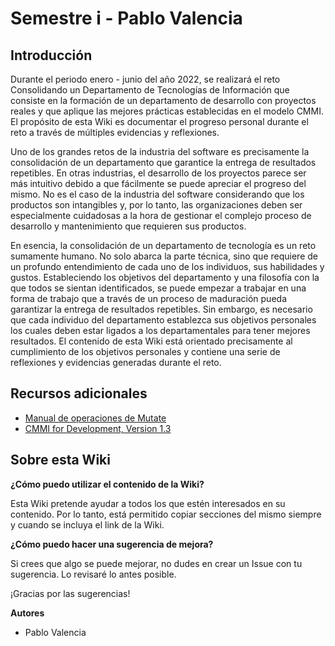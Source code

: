 # Semestre i - Pablo Valencia

## Introducción

Durante el periodo enero - junio del año 2022, se realizará el reto Consolidando un Departamento de Tecnologías de Información que consiste en la formación de un departamento de desarrollo con proyectos reales y que aplique las mejores prácticas establecidas en el modelo CMMI. El propósito de esta Wiki es documentar el progreso personal durante el reto a través de múltiples evidencias y reflexiones.

Uno de los grandes retos de la industria del software es precisamente la consolidación de un departamento que garantice la entrega de resultados repetibles. En otras industrias, el desarrollo de los proyectos parece ser más intuitivo debido a que fácilmente se puede apreciar el progreso del mismo. No es el caso de la industria del software considerando que los productos son intangibles y, por lo tanto, las organizaciones deben ser especialmente cuidadosas a la hora de gestionar el complejo proceso de desarrollo y mantenimiento que requieren sus productos.

En esencia, la consolidación de un departamento de tecnología es un reto sumamente humano. No solo abarca la parte técnica, sino que requiere de un profundo entendimiento de cada uno de los individuos, sus habilidades y gustos. Estableciendo los objetivos del departamento y una filosofía con la que todos se sientan identificados, se puede empezar a trabajar en una forma de trabajo que a través de un proceso de maduración pueda garantizar la entrega de resultados repetibles. Sin embargo, es necesario que cada individuo del departamento establezca sus objetivos personales los cuales deben estar ligados a los departamentales para tener mejores resultados. El contenido de esta Wiki está orientado precisamente al cumplimiento de los objetivos personales y contiene una serie de reflexiones y evidencias generadas durante el reto.

## Recursos adicionales

- [Manual de operaciones de Mutate](https://mutateinc.github.io)
- [CMMI for Development, Version 1.3](https://resources.sei.cmu.edu/library/asset-view.cfm?assetid=9661)

## Sobre esta Wiki

**¿Cómo puedo utilizar el contenido de la Wiki?**

Esta Wiki pretende ayudar a todos los que estén interesados en su contenido. Por lo tanto, está permitido copiar secciones del mismo siempre y cuando se incluya el link de la Wiki.

**¿Cómo puedo hacer una sugerencia de mejora?**

Si crees que algo se puede mejorar, no dudes en crear un Issue con tu sugerencia. Lo revisaré lo antes posible.

¡Gracias por las sugerencias!

**Autores**

- Pablo Valencia

